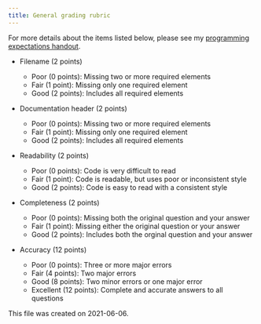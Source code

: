 ```yaml
---
title: General grading rubric
---
```


For more details about the items listed below, please see my [programming expectations handout][pro1].

+ Filename (2 points)
  + Poor (0 points): Missing two or more required elements
  + Fair (1 point): Missing only one required element
  + Good (2 points): Includes all required elements
  
+ Documentation header (2 points)
  + Poor (0 points): Missing two or more required elements
  + Fair (1 point): Missing only one required element
  + Good (2 points): Includes all required elements

+ Readability (2 points)
  + Poor (0 points): Code is very difficult to read
  + Fair (1 point): Code is readable, but uses poor or inconsistent style
  + Good (2 points): Code is easy to read with a consistent style

+ Completeness (2 points)
  + Poor (0 points): Missing both the original question and your answer
  + Fair (1 point): Missing either the original question or your answer
  + Good (2 points): Includes both the orginal question and your answer
  
+ Accuracy (12 points)
  + Poor (0 points): Three or more major errors
  + Fair (4 points): Two major errors
  + Good (8 points): Two minor errors or one major error
  + Excellent (12 points): Complete and accurate answers to all questions

This file was created on 2021-06-06.

[pro1]: https://github.com/pmean/classes/blob/master/software-engineering/src/programming-expectations.md